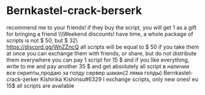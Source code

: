 # Bernkastel-crack-berserk
recommend me to your friends! if they buy the script, you will get 1 as a gift for bringing a friend
\\\\\Weekend discounts! have time, a whole package of scripts is not $ 50, but $ 32\\\
https://discord.gg/WnZZncQ
all scripts will be equal to $ 50 if you take them at once
you can exchange them with friends, or share, but do not distribute them everywhere
you can pay 1 script for 15 $ and if you like everything, write to me and pay another 35 $ and get absolutely all script
в наличии все скрипты,продаю за голду сервер шакан(2 ляма голды)
Bernkastel-crack-zerker Kishirika Kishirisu#6329
I exchange scripts, only new ones! eu 15$
all scripts are available


